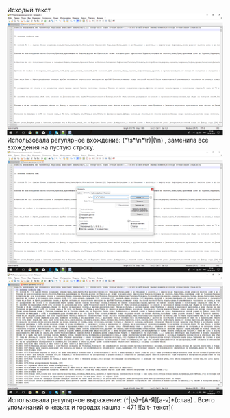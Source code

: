Исходый текст
![alt- текст](https://github.com/ponomarevaangelina1/hw9/blob/master/image001.png)
Использовала регулярное вхождение: (^\s*\n*\r)|(\n) , заменила все вхождения на пустую строку.
![alt- текст](https://github.com/ponomarevaangelina1/hw9/blob/master/image003.png)
![alt- текст](https://github.com/ponomarevaangelina1/hw9/blob/master/image005.png)
Использовала регулярное выражение: (^|\s)+[А-Я][а-я]*(слав) . Всего упоминаний о кязьях и городах нашла - 471
![alt- текст](
